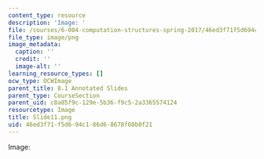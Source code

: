 ```yaml
---
content_type: resource
description: 'Image: '
file: /courses/6-004-computation-structures-spring-2017/46ed3f71f5d694c186d68678f68b0f21_Slide11.png
file_type: image/png
image_metadata:
  caption: ''
  credit: ''
  image-alt: ''
learning_resource_types: []
ocw_type: OCWImage
parent_title: 8.1 Annotated Slides
parent_type: CourseSection
parent_uid: c8a85f9c-129e-5b36-f9c5-2a3365574124
resourcetype: Image
title: Slide11.png
uid: 46ed3f71-f5d6-94c1-86d6-8678f68b0f21
---
```

Image: 


